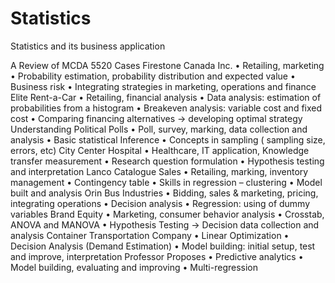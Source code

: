 # Statistics
Statistics and its business application


A Review of  MCDA 5520 Cases
  Firestone Canada Inc.
• Retailing, marketing
• Probability estimation, probability distribution and expected value
• Business risk
• Integrating strategies in marketing, operations and finance
Elite Rent-a-Car
• Retailing, financial analysis
• Data analysis: estimation of probabilities from a histogram
• Breakeven analysis: variable cost and fixed cost
• Comparing financing alternatives → developing optimal strategy
Understanding Political Polls
• Poll, survey, marking, data collection and analysis
• Basic statistical Inference
• Concepts in sampling ( sampling size, errors, etc)
City Center Hospital
• Healthcare, IT application, Knowledge transfer measurement
• Research question formulation
• Hypothesis testing and interpretation
Lanco Catalogue Sales
• Retailing, marking, inventory management
• Contingency table
• Skills in regression – clustering
• Model built and analysis
Orin Bus Industries
• Bidding, sales & marketing, pricing, integrating operations
• Decision analysis
• Regression: using of dummy variables
Brand Equity
• Marketing, consumer behavior analysis
• Crosstab, ANOVA and MANOVA
• Hypothesis Testing → Decision data collection and analysis
Container Transportation Company
• Linear Optimization
• Decision Analysis (Demand Estimation)
• Model building: initial setup, test and improve, interpretation
Professor Proposes
• Predictive analytics
• Model building, evaluating and improving
• Multi-regression
